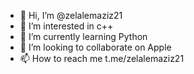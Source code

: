 - 👋 Hi, I’m @zelalemaziz21
- 👀 I’m interested in c++
- 🌱 I’m currently learning Python 
- 💞️ I’m looking to collaborate on Apple 
- 📫 How to reach me t.me/zelalemaziz21

<!---
zelalemaziz21/zelalemaziz21 is a ✨ special ✨ repository because its `README.md` (this file) appears on your GitHub profile.
You can click the Preview link to take a look at your changes.
--->
